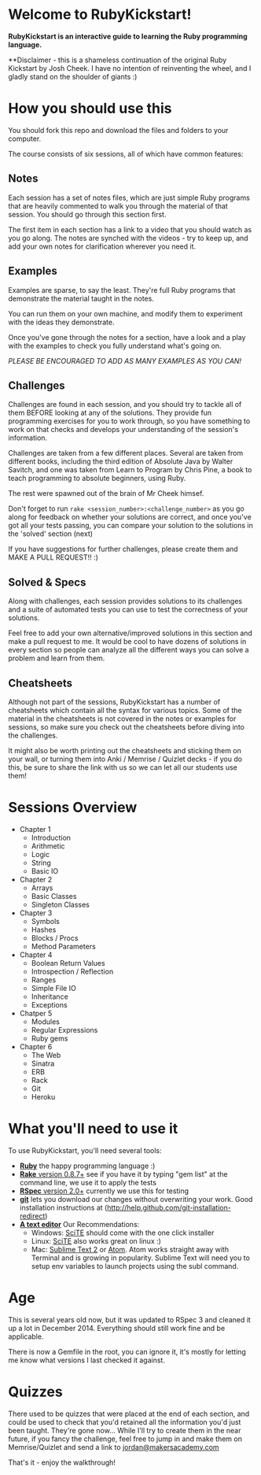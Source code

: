 Welcome to RubyKickstart!
=========================

**RubyKickstart is an interactive guide to learning the Ruby programming language.**

**Disclaimer - this is a shameless continuation of the original Ruby Kickstart by Josh Cheek. I have no intention of reinventing the wheel, and I gladly stand on the shoulder of giants :)

How you should use this
============

You should fork this repo and download the files and folders to your computer.

The course consists of six sessions, all of which have common features:

  **Notes**
  ---------
  Each session has a set of notes files, which are just simple Ruby programs that are heavily commented to walk you through the material of that session. You should go through this section first.

  The first item in each section has a link to a video that you should watch as you go along. The notes are synched with the videos - try to keep up, and add your own notes for clarification wherever you need it.

  **Examples**
  ------------
  Examples are sparse, to say the least. They're full Ruby programs that demonstrate the material taught in the notes.

  You can run them on your own machine, and modify them to experiment with the ideas they demonstrate.

  Once you've gone through the notes for a section, have a look and a play with the examples to check you fully understand what's going on.

  *PLEASE BE ENCOURAGED TO ADD AS MANY EXAMPLES AS YOU CAN!*

  **Challenges**
  --------------
  Challenges are found in each session, and you should try to tackle all of them BEFORE looking at any of the solutions. They provide fun programming exercises for you to work through, so you have something to work on that checks and develops your understanding of the session's information.

  Challenges are taken from a few different places. Several are taken from different books, including the third edition of Absolute Java by Walter Savitch, and one was taken from Learn to Program by Chris Pine, a book to teach programming to absolute beginners, using Ruby.

  The rest were spawned out of the brain of Mr Cheek himsef.


  Don't forget to run `rake <session_number>:<challenge_number>` as you go along for feedback on whether your solutions are correct, and once you've got all your tests passing, you can compare your solution to the solutions in the 'solved' section (next)

  If you have suggestions for further challenges, please create them and MAKE A PULL REQUEST!! :)

  **Solved & Specs**
  -------------------
  Along with challenges, each session provides solutions to its challenges and
  a suite of automated tests you can use to test the correctness of your solutions.

  Feel free to add your own alternative/improved solutions in this section and make a pull request to me. It would be cool to have dozens of solutions in every section so people can analyze all the different ways you can solve a problem and learn from them.

  **Cheatsheets**
  ---------------
  Although not part of the sessions, RubyKickstart has a number of cheatsheets which contain all the syntax for various topics. Some of the material in the cheatsheets is not covered in the notes or examples for sessions, so make sure you check out the cheatsheets before diving into the challenges.

  It might also be worth printing out the cheatsheets and sticking them on your wall, or turning them into Anki / Memrise / Quizlet decks - if you do this, be sure to share the link with us so we can let all our students use them!


Sessions Overview
========

- Chapter 1
    * Introduction
    * Arithmetic
    * Logic
    * String
    * Basic IO
- Chapter 2
    * Arrays
    * Basic Classes
    * Singleton Classes
- Chapter 3
    * Symbols
    * Hashes
    * Blocks / Procs
    * Method Parameters
- Chapter 4
    * Boolean Return Values
    * Introspection / Reflection
    * Ranges
    * Simple File IO
    * Inheritance
    * Exceptions
- Chatper 5
    * Modules
    * Regular Expressions
    * Ruby gems
- Chapter 6
    * The Web
    * Sinatra
    * ERB
    * Rack
    * Git
    * Heroku


What you'll need to use it
==========================

 To use RubyKickstart, you'll need several tools:

   - [**Ruby**](http://www.ruby-lang.org/en/) the happy programming language :)
   - [**Rake** version 0.8.7+](http://rubygems.org/gems/rake) see if you have it by typing "gem list" at the command line, we use it to apply the tests
   - [**RSpec** version 2.0+](http://rubygems.org/gems/rspec) currently we use this for testing
   - [**git**](http://help.github.com/git-installation-redirect) lets you download our changes without overwriting your work. Good installation instructions at (http://help.github.com/git-installation-redirect)
   - [**A text editor**](http://texteditors.org/cgi-bin/wiki.pl) Our Recommendations:
     * Windows: [SciTE](http://www.scintilla.org/SciTE.html) should come with the one click installer
     * Linux: [SciTE](http://www.scintilla.org/SciTE.html) also works great on linux :)
     * Mac: [Sublime Text 2](http://www.sublimetext.com/2) or [Atom](https://atom.io/). Atom works straight away with Terminal and is growing in popularity. Sublime Text will need you to setup env variables to launch projects using the subl command.

Age
===

This is several years old now, but it was updated to RSpec 3 and cleaned it up a lot
in December 2014. Everything should still work fine and be applicable.

There is now a Gemfile in the root, you can ignore it, it's mostly for letting me
know what versions I last checked it against.


Quizzes
===

There used to be quizzes that were placed at the end of each section, and could be used to check that you'd retained all the information you'd just been taught. They're gone now... While I'll try to create them in the near future, if you fancy the challenge, feel free to jump in and make them on Memrise/Quizlet and send a link to jordan@makersacademy.com

That's it - enjoy the walkthrough!
